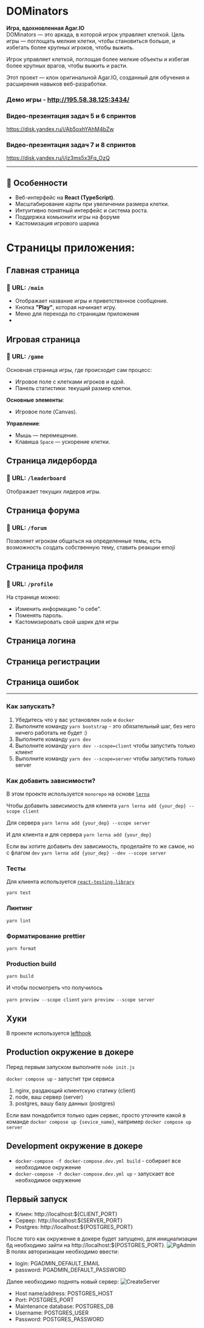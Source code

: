 # DOMinators 
**Игра, вдохновленная Agar.IO**  
DOMinators  — это аркада, в которой игрок управляет клеткой. Цель игры — поглощать мелкие клетки, чтобы становиться больше, и избегать более крупных игроков, чтобы выжить.

Игрок управляет клеткой, поглощая более мелкие объекты и избегая более крупных врагов, чтобы выжить и расти.

Этот проект — клон оригинальной Agar.IO, созданный для обучения и расширения навыков веб-разработки.


### Демо игры - http://195.58.38.125:3434/

### Видео-презентация задач 5 и 6 спринтов
https://disk.yandex.ru/i/Ab5oxhYAhM4bZw

### Видео-презентация задач 7 и 8 спринтов
https://disk.yandex.ru/i/iz3ms5x3Fq_OzQ

----------
## 🚀 **Особенности**

-   Веб-интерфейс на **React (TypeScript)**.
-   Масштабирование карты при увеличении размера клетки.
-   Интуитивно понятный интерфейс и система роста.
-   Поддержка комьюнити игры на форуме
-   Кастомизация игрового шарика

# Страницы приложения: 

## **Главная страница**

### 📄 **URL**: `/main`
-   Отображает название игры и приветственное сообщение.
-   Кнопка **"Play"**, которая начинает игру.
-   Меню для перехода по страницам приложения
-   
## **Игровая страница**

### 📄 **URL**: `/game`

Основная страница игры, где происходит сам процесс:
-   Игровое поле с клетками игроков и едой.
-   Панель статистики: текущий размер клетки.

**Основные элементы**:
-   Игровое поле (Canvas).

**Управление**:

-   Мышь — перемещение.
-   Клавиша `Space` — ускорение клетки.


## **Страница лидерборда**

### 📄 **URL**: `/leaderboard`
Отображает текущих лидеров игры.


## **Страница форума**

### 📄 **URL**: `/forum`

Позволяет игрокам общаться на определенные темы, есть возможность создать собственную тему, ставить реакции emoji


## **Страница профиля**

### 📄 **URL**: `/profile`
На странице можно: 
-   Изменить информацию "о себе".
-   Поменять пароль.
-   Кастомизировать свой шарик для игры



## Страница логина
## Страница регистрации
## Страница ошибок

----------

### Как запускать?

1. Убедитесь что у вас установлен `node` и `docker`
2. Выполните команду `yarn bootstrap` - это обязательный шаг, без него ничего работать не будет :)
3. Выполните команду `yarn dev`
3. Выполните команду `yarn dev --scope=client` чтобы запустить только клиент
4. Выполните команду `yarn dev --scope=server` чтобы запустить только server


### Как добавить зависимости?
В этом проекте используется `monorepo` на основе [`lerna`](https://github.com/lerna/lerna)

Чтобы добавить зависимость для клиента 
```yarn lerna add {your_dep} --scope client```

Для сервера
```yarn lerna add {your_dep} --scope server```

И для клиента и для сервера
```yarn lerna add {your_dep}```


Если вы хотите добавить dev зависимость, проделайте то же самое, но с флагом `dev`
```yarn lerna add {your_dep} --dev --scope server```


### Тесты

Для клиента используется [`react-testing-library`](https://testing-library.com/docs/react-testing-library/intro/)

```yarn test```

### Линтинг

```yarn lint```

### Форматирование prettier

```yarn format```

### Production build

```yarn build```

И чтобы посмотреть что получилось


`yarn preview --scope client`
`yarn preview --scope server`

## Хуки
В проекте используется [lefthook](https://github.com/evilmartians/lefthook)

## Production окружение в докере
Перед первым запуском выполните `node init.js`


`docker compose up` - запустит три сервиса
1. nginx, раздающий клиентскую статику (client)
2. node, ваш сервер (server)
3. postgres, вашу базу данных (postgres)

Если вам понадобится только один сервис, просто уточните какой в команде
`docker compose up {sevice_name}`, например `docker compose up server`

## Development окружение в докере

- `docker-compose -f docker-compose.dev.yml build` - собирает все необходимое окружение
- `docker-compose -f docker-compose.dev.yml up` - запускает все необходимое окружение

## Первый запуск

- Клиен: http://localhost:${CLIENT_PORT}
- Сервер: http://localhost:${SERVER_PORT}
- Postgres: http://localhost:${POSTGRES_PORT}

После того как окружение в докере будет запущено, для инициализации бд необходимо зайти на http://localhost:${POSTGRES_PORT}.
![PgAdmin](pg_admin.png)
В полях авторизиации необходимо ввести:
- login: PGADMIN_DEFAULT_EMAIL
- password: PGADMIN_DEFAULT_PASSWORD

Далее необходимо поднять новый сервер: 
![CreateServer](server.png)
- Host name/address: POSTGRES_HOST
- Port: POSTGRES_PORT
- Maintenance database: POSTGRES_DB
- Username: POSTGRES_USER
- Password: POSTGRES_PASSWORD
